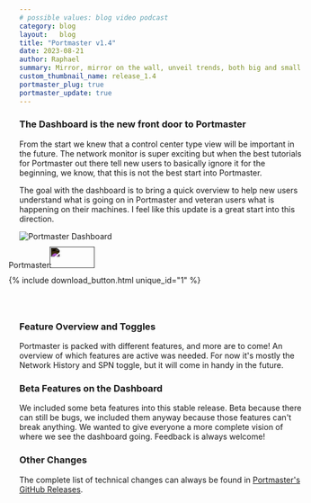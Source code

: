 ```yaml
---
# possible values: blog video podcast
category: blog
layout:   blog
title: "Portmaster v1.4"
date: 2023-08-21
author: Raphael
summary: Mirror, mirror on the wall, unveil trends, both big and small. 
custom_thumbnail_name: release_1.4
portmaster_plug: true
portmaster_update: true
---
```


### The Dashboard is the new front door to Portmaster

From the start we knew that a control center type view will be important in the future. The network monitor is super exciting but when the best tutorials for Portmaster out there tell new users to basically ignore it for the beginning, we know, that this is not the best start into Portmaster.

The goal with the dashboard is to bring a quick overview to help new users understand what is going on in Portmaster and veteran users what is happening on their machines. I feel like this update is a great start into this direction.


<img src="{{ site.img_url }}blog/release-1.4/dashboard.png" alt="Portmaster Dashboard" style="margin: 0;">

<div class="flex space-x-2 max-w-max mx-auto" style="margin-top: 10px;">
  <div class="flex items-center" style="margin-left: -19px;">
    <div class="flex items-center">
      <span class="block">Portmaster:</span>
      <img src="{{ site.img_shields_io_release_url }}" style="filter: invert(1); width: 80px; height: 38px; margin-left: -8px;">
    </div>
  </div>
</div>
<div class="flex space-x-2 max-w-max mx-auto" style="margin-top: 10px; margin-bottom: 4rem;">
  <div class="flex items-center" style="margin-left: -19px;">
    <div class="flex items-center">
      {% include download_button.html unique_id="1" %}
    </div>
  </div>
</div>

### Feature Overview and Toggles

Portmaster is packed with different features, and more are to come! An overview of which features are active was needed. For now it's mostly the Network History and SPN toggle, but it will come in handy in the future. 

### Beta Features on the Dashboard

We included some beta features into this stable release. Beta because there can still be bugs, we included them anyway because those features can't break anything. We wanted to give everyone a more complete vision of where we see the dashboard going. Feedback is always welcome! 


### Other Changes

The complete list of technical changes can always be found in [Portmaster's GitHub Releases](https://github.com/safing/portmaster/releases).
